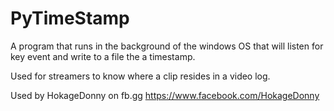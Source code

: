 # PyTimeStamp


A program that runs in the background of the windows OS that will listen for key event and write to a file
the a timestamp.

Used for streamers to know where a clip resides in a video log.

Used by HokageDonny on fb.gg
https://www.facebook.com/HokageDonny
